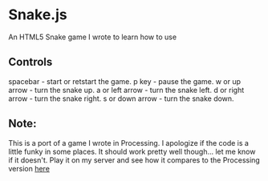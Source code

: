 Snake.js
======

An HTML5 Snake game I wrote to learn how to use  <canvas>

Controls
------------
spacebar - start or retstart the game.
p key - pause the game.
w or up arrow - turn the snake up.
a or left arrow - turn the snake left.
d or right arrow - turn the snake right.
s or down arrow - turn the snake down.

Note:
------
This is a port of a game I wrote in Processing. I apologize if the code is a little funky in some places. It should work pretty well though... let me know if it doesn't.
Play it on my server and see how it compares to the Processing version [here](http://projects-galcohen.rhcloud.com/snake/) 

